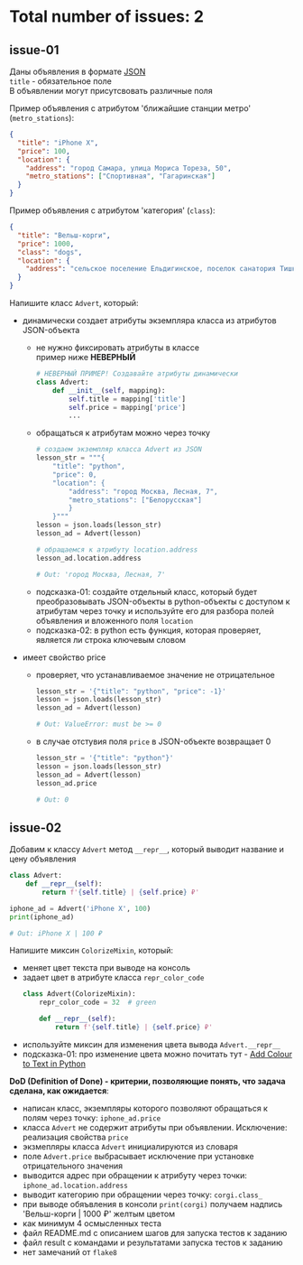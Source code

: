 # Total number of issues: 2

## issue-01
Даны объявления в формате [JSON](https://ru.wikipedia.org/wiki/JSON)\
`title` - обязательное поле\
В объявлении могут присутсвовать различные поля

Пример объявления c атрибутом 'ближайшие станции метро' (`metro_stations`):
```json
{
  "title": "iPhone X", 
  "price": 100,
  "location": {
    "address": "город Самара, улица Мориса Тореза, 50",
    "metro_stations": ["Спортивная", "Гагаринская"]
  }
}
```

Пример объявления c атрибутом 'категория' (`class`):
```json
{
  "title": "Вельш-корги",
  "price": 1000,
  "class": "dogs",
  "location": {
    "address": "сельское поселение Ельдигинское, поселок санатория Тишково, 25"
  }
}
```

Напишите класс `Advert`, который:
* динамически создает атрибуты экземпляра класса из атрибутов JSON-объекта
    * не нужно фиксировать атрибуты в классе\
      пример ниже **НЕВЕРНЫЙ**
      ```python
      # НЕВЕРНЫЙ ПРИМЕР! Создавайте атрибуты динамически
      class Advert:
          def __init__(self, mapping):
              self.title = mapping['title']
              self.price = mapping['price']
              ...
      ```
    * обращаться к атрибутам можно через точку
      ```python
      # создаем экземпляр класса Advert из JSON
      lesson_str = """{
          "title": "python",
          "price": 0,
          "location": {
              "address": "город Москва, Лесная, 7",
              "metro_stations": ["Белорусская"]
              }
          }"""
      lesson = json.loads(lesson_str)
      lesson_ad = Advert(lesson)
  
      # обращаемся к атрибуту location.address
      lesson_ad.location.address
  
      # Out: 'город Москва, Лесная, 7'
      ```
    * подсказка-01: создайте отдельный класс, который будет преобразовывать JSON-объекты в python-объекты с доступом к атрибутам через точку и используйте его для разбора полей объявления и вложенного поля `location`
    * подсказка-02: в python есть функция, которая проверяет, является ли строка ключевым словом

* имеет свойство price
    * проверяет, что устанавливаемое значение не отрицательное
      ```python
      lesson_str = '{"title": "python", "price": -1}'
      lesson = json.loads(lesson_str)
      lesson_ad = Advert(lesson)
  
      # Out: ValueError: must be >= 0
      ```
    * в случае отстувия поля `price` в JSON-объекте возвращает 0
      ```python
      lesson_str = '{"title": "python"}'
      lesson = json.loads(lesson_str)
      lesson_ad = Advert(lesson)
      lesson_ad.price
  
      # Out: 0
      ```

## issue-02
Добавим к классу `Advert` метод `__repr__`, который выводит название и цену объявления
```python
class Advert:
    def __repr__(self):
        return f'{self.title} | {self.price} ₽'

iphone_ad = Advert('iPhone X', 100)
print(iphone_ad)

# Out: iPhone X | 100 ₽
```

Напишите миксин `ColorizeMixin`, который:
* меняет цвет текста при выводе на консоль
* задает цвет в атрибуте класса `repr_color_code`
  ```python
  class Advert(ColorizeMixin):
      repr_color_code = 32  # green

      def __repr__(self):
          return f'{self.title} | {self.price} ₽'
  ```
* используйте миксин для изменения цвета вывода `Advert.__repr__`
* подсказка-01: про изменение цвета можно почитать тут - [Add Colour to Text in Python](http://ozzmaker.com/add-colour-to-text-in-python/)

**DoD (Definition of Done) - критерии, позволяющие понять, что задача сделана, как ожидается**:
* написан класс, экземпляры которого позволяют обращаться к полям через точку: `iphone_ad.price`
* класса `Advert` не содержит атрибуты при объявлении. Исключение: реализация свойства `price`
* экзмепляры класса `Advert` инициалируются из словаря
* поле `Advert.price` выбрасывает исключение при установке отрицательного значения
* выводится адрес при обращении к атрибуту через точки: `iphone_ad.location.address`
* выводит категорию при обращении через точку: `corgi.class_`
* при выводе обяъвления в консоли `print(corgi)` получаем надпись 'Вельш-корги | 1000 ₽' желтым цветом
* как минимум 4 осмысленных теста
* файл README.md с описанием шагов для запуска тестов к заданию
* файл result с командами и результатами запуска тестов к заданию
* нет замечаний от `flake8`